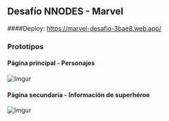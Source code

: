 ## Desafío NNODES - Marvel

####Deploy: https://marvel-desafio-3bae8.web.app/

### Prototipos 


#### Página principal - Personajes
![Imgur](https://i.imgur.com/Fr3Y6u4.jpg)

#### Página secundaria - Información de superhéroe
![Imgur](https://i.imgur.com/IkZ2Or3.jpg)

